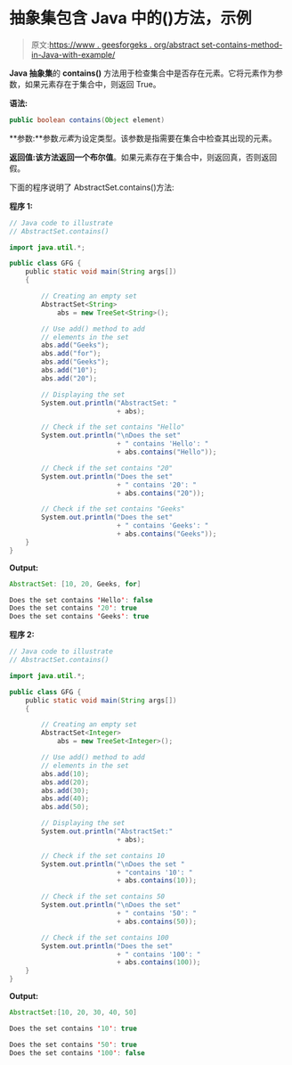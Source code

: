# 抽象集包含 Java 中的()方法，示例

> 原文:[https://www . geesforgeks . org/abstract set-contains-method-in-Java-with-example/](https://www.geeksforgeeks.org/abstractset-contains-method-in-java-with-example/)

**Java 抽象集**的 **contains()** 方法用于检查集合中是否存在元素。它将元素作为参数，如果元素存在于集合中，则返回 True。

**语法:**

```java
public boolean contains(Object element)
```

**参数:**参数*元素*为设定类型。该参数是指需要在集合中检查其出现的元素。

**返回值:**该方法返回一个**布尔值**。如果元素存在于集合中，则返回真，否则返回假。

下面的程序说明了 AbstractSet.contains()方法:

**程序 1:**

```java
// Java code to illustrate
// AbstractSet.contains()

import java.util.*;

public class GFG {
    public static void main(String args[])
    {

        // Creating an empty set
        AbstractSet<String>
            abs = new TreeSet<String>();

        // Use add() method to add
        // elements in the set
        abs.add("Geeks");
        abs.add("for");
        abs.add("Geeks");
        abs.add("10");
        abs.add("20");

        // Displaying the set
        System.out.println("AbstractSet: "
                           + abs);

        // Check if the set contains "Hello"
        System.out.println("\nDoes the set"
                           + " contains 'Hello': "
                           + abs.contains("Hello"));

        // Check if the set contains "20"
        System.out.println("Does the set"
                           + " contains '20': "
                           + abs.contains("20"));

        // Check if the set contains "Geeks"
        System.out.println("Does the set"
                           + " contains 'Geeks': "
                           + abs.contains("Geeks"));
    }
}
```

**Output:**

```java
AbstractSet: [10, 20, Geeks, for]

Does the set contains 'Hello': false
Does the set contains '20': true
Does the set contains 'Geeks': true

```

**程序 2:**

```java
// Java code to illustrate
// AbstractSet.contains()

import java.util.*;

public class GFG {
    public static void main(String args[])
    {

        // Creating an empty set
        AbstractSet<Integer>
            abs = new TreeSet<Integer>();

        // Use add() method to add
        // elements in the set
        abs.add(10);
        abs.add(20);
        abs.add(30);
        abs.add(40);
        abs.add(50);

        // Displaying the set
        System.out.println("AbstractSet:"
                           + abs);

        // Check if the set contains 10
        System.out.println("\nDoes the set "
                           + "contains '10': "
                           + abs.contains(10));

        // Check if the set contains 50
        System.out.println("\nDoes the set"
                           + " contains '50': "
                           + abs.contains(50));

        // Check if the set contains 100
        System.out.println("Does the set"
                           + " contains '100': "
                           + abs.contains(100));
    }
}
```

**Output:**

```java
AbstractSet:[10, 20, 30, 40, 50]

Does the set contains '10': true

Does the set contains '50': true
Does the set contains '100': false

```